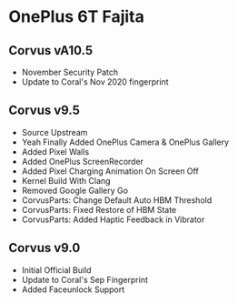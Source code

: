 # OnePlus 6T Fajita

## Corvus vA10.5
- November Security Patch
- Update to Coral's Nov 2020 fingerprint

## Corvus v9.5
- Source Upstream
- Yeah Finally Added OnePlus Camera & OnePlus Gallery
- Added Pixel Walls
- Added OnePlus ScreenRecorder
- Added Pixel Charging Animation On Screen Off
- Kernel Build With Clang
- Removed Google Gallery Go
- CorvusParts: Change Default Auto HBM Threshold
- CorvusParts: Fixed Restore of HBM State
- CorvusParts: Added Haptic Feedback in Vibrator

## Corvus  v9.0
- Initial Official Build
- Update to Coral's Sep Fingerprint
- Added Faceunlock Support
